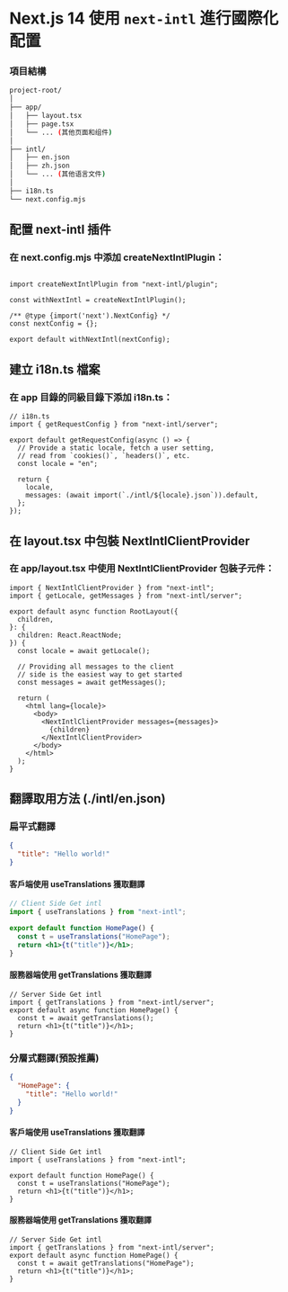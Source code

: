 # Next.js 14 使用 `next-intl` 進行國際化配置

### 項目結構

```bash
project-root/
│
├── app/
│   ├── layout.tsx
│   ├── page.tsx
│   └── ... (其他页面和组件)
│
├── intl/
│   ├── en.json
│   ├── zh.json
│   └── ... (其他语言文件)
│
├── i18n.ts
└── next.config.mjs
```

## 配置 next-intl 插件

### 在 next.config.mjs 中添加 createNextIntlPlugin：

```

import createNextIntlPlugin from "next-intl/plugin";

const withNextIntl = createNextIntlPlugin();

/** @type {import('next').NextConfig} */
const nextConfig = {};

export default withNextIntl(nextConfig);

```

## 建立 i18n.ts 檔案

### 在 app 目錄的同級目錄下添加 i18n.ts：

```tsx
// i18n.ts
import { getRequestConfig } from "next-intl/server";

export default getRequestConfig(async () => {
  // Provide a static locale, fetch a user setting,
  // read from `cookies()`, `headers()`, etc.
  const locale = "en";

  return {
    locale,
    messages: (await import(`./intl/${locale}.json`)).default,
  };
});
```

## 在 layout.tsx 中包裝 NextIntlClientProvider

### 在 app/layout.tsx 中使用 NextIntlClientProvider 包裝子元件：

```tsx
import { NextIntlClientProvider } from "next-intl";
import { getLocale, getMessages } from "next-intl/server";

export default async function RootLayout({
  children,
}: {
  children: React.ReactNode;
}) {
  const locale = await getLocale();

  // Providing all messages to the client
  // side is the easiest way to get started
  const messages = await getMessages();

  return (
    <html lang={locale}>
      <body>
        <NextIntlClientProvider messages={messages}>
          {children}
        </NextIntlClientProvider>
      </body>
    </html>
  );
}
```

## 翻譯取用方法 (./intl/en.json)

### 扁平式翻譯

```json
{
  "title": "Hello world!"
}
```

#### 客戶端使用 useTranslations 獲取翻譯

```jsx
// Client Side Get intl
import { useTranslations } from "next-intl";

export default function HomePage() {
  const t = useTranslations("HomePage");
  return <h1>{t("title")}</h1>;
}
```

#### 服務器端使用 getTranslations 獲取翻譯

```tsx
// Server Side Get intl
import { getTranslations } from "next-intl/server";
export default async function HomePage() {
  const t = await getTranslations();
  return <h1>{t("title")}</h1>;
}
```

### 分層式翻譯(預設推薦)

```json
{
  "HomePage": {
    "title": "Hello world!"
  }
}
```

#### 客戶端使用 useTranslations 獲取翻譯

```tsx
// Client Side Get intl
import { useTranslations } from "next-intl";

export default function HomePage() {
  const t = useTranslations("HomePage");
  return <h1>{t("title")}</h1>;
}
```

#### 服務器端使用 getTranslations 獲取翻譯

```tsx
// Server Side Get intl
import { getTranslations } from "next-intl/server";
export default async function HomePage() {
  const t = await getTranslations("HomePage");
  return <h1>{t("title")}</h1>;
}
```
